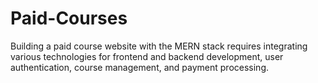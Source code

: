 # Paid-Courses
Building a paid course website with the MERN stack requires integrating various technologies for frontend and backend development, user authentication, course management, and payment processing.
